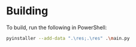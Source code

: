 # Building
To build, run the following in PowerShell:

``` bash
pyinstaller --add-data ".\res;.\res" .\main.py
```